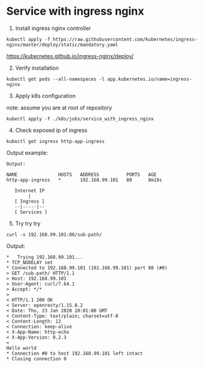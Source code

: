 # Service with ingress nginx

1. Install ingress nginx controller

```
kubectl apply -f https://raw.githubusercontent.com/kubernetes/ingress-nginx/master/deploy/static/mandatory.yaml
```

https://kubernetes.github.io/ingress-nginx/deploy/

2. Verify installation

```
kubectl get pods --all-namespaces -l app.kubernetes.io/name=ingress-nginx
```

3. Apply k8s configuration

note: assume you are at root of repository

```
kubectl apply -f ./k8s/jobs/service_with_ingress_nginx
```

4. Check exposed ip of ingress

```
kubectl get ingress http-app-ingress
```

Output example:

```
Output: 

NAME               HOSTS   ADDRESS          PORTS   AGE
http-app-ingress   *       192.168.99.101   80      8m18s
```

```
   Internet IP
        |
   [ Ingress ]
   --|-----|--
   [ Services ]
```

5. Try try try

```
curl -v 192.168.99.101:80/sub-path/
```

Output:
```
*   Trying 192.168.99.101...
* TCP_NODELAY set
* Connected to 192.168.99.101 (192.168.99.101) port 80 (#0)
> GET /sub-path/ HTTP/1.1
> Host: 192.168.99.101
> User-Agent: curl/7.64.1
> Accept: */*
>
< HTTP/1.1 200 OK
< Server: openresty/1.15.8.2
< Date: Thu, 23 Jan 2020 20:01:08 GMT
< Content-Type: text/plain; charset=utf-8
< Content-Length: 12
< Connection: keep-alive
< X-App-Name: http-echo
< X-App-Version: 0.2.3
<
Hello world
* Connection #0 to host 192.168.99.101 left intact
* Closing connection 0
```
